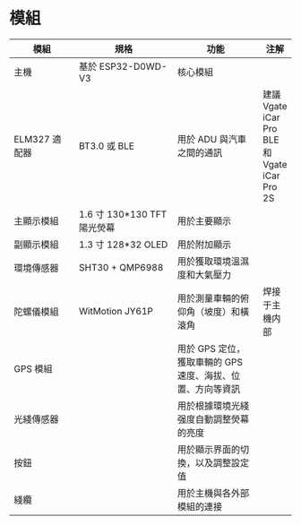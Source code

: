 # 模組

<table data-full-width="false"><thead><tr><th width="131">模組</th><th width="229">規格</th><th width="224">功能</th><th>注解</th></tr></thead><tbody><tr><td>主機</td><td>基於 ESP32-D0WD-V3</td><td>核心模組</td><td></td></tr><tr><td>ELM327 適配器</td><td>BT3.0 或 BLE</td><td>用於 ADU 與汽車之間的通訊</td><td>建議 Vgate iCar Pro BLE 和 Vgate iCar Pro 2S</td></tr><tr><td>主顯示模組</td><td>1.6 寸 130*130 TFT 陽光熒幕</td><td>用於主要顯示</td><td></td></tr><tr><td>副顯示模組</td><td>1.3 寸 128*32 OLED</td><td>用於附加顯示</td><td></td></tr><tr><td>環境傳感器</td><td>SHT30 + QMP6988</td><td>用於獲取環境溫濕度和大氣壓力</td><td></td></tr><tr><td>陀螺儀模組</td><td>WitMotion JY61P</td><td>用於測量車輛的俯仰角（坡度）和橫滾角</td><td>焊接于主機内部</td></tr><tr><td>GPS 模組</td><td></td><td>用於 GPS 定位，獲取車輛的 GPS 速度、海拔、位置、方向等資訊</td><td></td></tr><tr><td>光綫傳感器</td><td></td><td>用於根據環境光綫强度自動調整熒幕的亮度</td><td></td></tr><tr><td>按鈕</td><td></td><td>用於顯示界面的切換，以及調整設定值</td><td></td></tr><tr><td>綫纜</td><td></td><td>用於主機與各外部模組的連接</td><td></td></tr></tbody></table>
